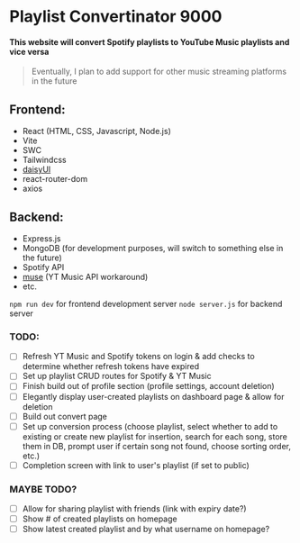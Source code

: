 # Playlist Convertinator 9000

#### This website will convert Spotify playlists to YouTube Music playlists and vice versa

> Eventually, I plan to add support for other music streaming platforms in the future

## Frontend:

- React (HTML, CSS, Javascript, Node.js)
- Vite
- SWC
- Tailwindcss
- [daisyUI](https://daisyui.com)
- react-router-dom
- axios

## Backend:
- Express.js
- MongoDB (for development purposes, will switch to something else in the future)
- Spotify API
- [muse](https://github.com/vixalien/muse) (YT Music API workaround)
- etc.

`npm run dev` for frontend development server
`node server.js` for backend server

### TODO:
- [ ] Refresh YT Music and Spotify tokens on login & add checks to determine whether refresh tokens have expired
- [ ] Set up playlist CRUD routes for Spotify & YT Music
- [ ] Finish build out of profile section (profile settings, account deletion)
- [ ] Elegantly display user-created playlists on dashboard page & allow for deletion
- [ ] Build out convert page
- [ ] Set up conversion process (choose playlist, select whether to add to existing or create new playlist for insertion, search for each song, store them in DB, prompt user if certain song not found, choose sorting order, etc.)
- [ ] Completion screen with link to user's playlist (if set to public)

### MAYBE TODO?
- [ ] Allow for sharing playlist with friends (link with expiry date?)
- [ ] Show # of created playlists on homepage
- [ ] Show latest created playlist and by what username on homepage?
